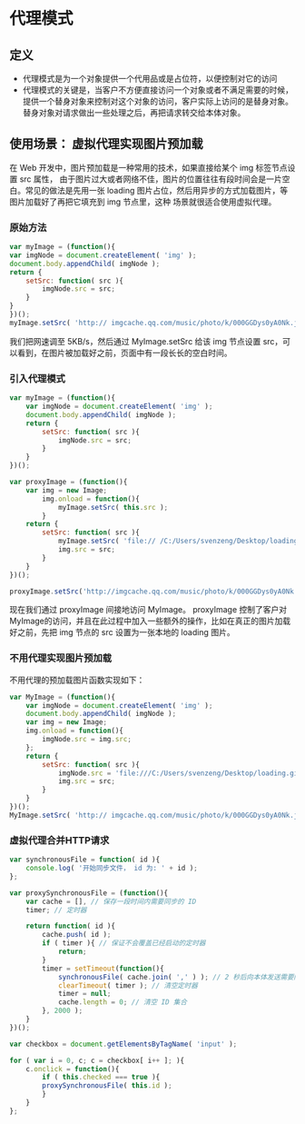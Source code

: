 # 代理模式
## 定义
- 代理模式是为一个对象提供一个代用品或是占位符，以便控制对它的访问
- 代理模式的关键是，当客户不方便直接访问一个对象或者不满足需要的时候，提供一个替身对象来控制对这个对象的访问，客户实际上访问的是替身对象。替身对象对请求做出一些处理之后，再把请求转交给本体对象。

## 使用场景： 虚拟代理实现图片预加载
在 Web 开发中，图片预加载是一种常用的技术，如果直接给某个 img 标签节点设置 src 属性，
由于图片过大或者网络不佳，图片的位置往往有段时间会是一片空白。常见的做法是先用一张
loading 图片占位，然后用异步的方式加载图片，等图片加载好了再把它填充到 img 节点里，这种
场景就很适合使用虚拟代理。

### 原始方法
```javascript
var myImage = (function(){
var imgNode = document.createElement( 'img' );
document.body.appendChild( imgNode );
return {
    setSrc: function( src ){
        imgNode.src = src;
    }
}
})();
myImage.setSrc( 'http:// imgcache.qq.com/music/photo/k/000GGDys0yA0Nk.jpg' );
```

我们把网速调至 5KB/s，然后通过 MyImage.setSrc 给该 img 节点设置 src，可以看到，在图片被加载好之前，页面中有一段长长的空白时间。

### 引入代理模式
```javascript
var myImage = (function(){
    var imgNode = document.createElement( 'img' );
    document.body.appendChild( imgNode );
    return {
        setSrc: function( src ){
            imgNode.src = src;
        }
    }
})();

var proxyImage = (function(){
    var img = new Image;
        img.onload = function(){
            myImage.setSrc( this.src );
        }
    return {
        setSrc: function( src ){
            myImage.setSrc( 'file:// /C:/Users/svenzeng/Desktop/loading.gif' );
            img.src = src;
        }
    }
})();

proxyImage.setSrc('http://imgcache.qq.com/music/photo/k/000GGDys0yA0Nk.jpg' );
```

现在我们通过 proxyImage 间接地访问 MyImage。 proxyImage 控制了客户对 MyImage的访问，并且在此过程中加入一些额外的操作，比如在真正的图片加载好之前，先把 img 节点的 src 设置为一张本地的 loading 图片。

### 不用代理实现图片预加载
不用代理的预加载图片函数实现如下：
```javascript
var MyImage = (function(){
    var imgNode = document.createElement( 'img' );
    document.body.appendChild( imgNode );
    var img = new Image;
    img.onload = function(){
        imgNode.src = img.src;
    };
    return {
        setSrc: function( src ){
            imgNode.src = 'file:///C:/Users/svenzeng/Desktop/loading.gif';
            img.src = src;
        }
    }
})();
MyImage.setSrc( 'http:// imgcache.qq.com/music/photo/k/000GGDys0yA0Nk.jpg' );
```

### 虚拟代理合并HTTP请求
```javascript
var synchronousFile = function( id ){
    console.log( '开始同步文件， id 为: ' + id );
};

var proxySynchronousFile = (function(){
    var cache = [], // 保存一段时间内需要同步的 ID
    timer; // 定时器

    return function( id ){
        cache.push( id );
        if ( timer ){ // 保证不会覆盖已经启动的定时器
            return;
        }
        timer = setTimeout(function(){
            synchronousFile( cache.join( ',' ) ); // 2 秒后向本体发送需要同步的 ID 集合
            clearTimeout( timer ); // 清空定时器
            timer = null;
            cache.length = 0; // 清空 ID 集合
        }, 2000 );
    }
})();

var checkbox = document.getElementsByTagName( 'input' );

for ( var i = 0, c; c = checkbox[ i++ ]; ){
    c.onclick = function(){
        if ( this.checked === true ){
        proxySynchronousFile( this.id );
        }
    }
};
```


